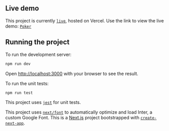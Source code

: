 ## Live demo
This project is currently [`live`](https://poker-coral-five.vercel.app/), hosted on Vercel.
Use the link to view the live demo: [`Poker`](https://poker-coral-five.vercel.app/)

## Running the project
To run the development server:
```bash
npm run dev
```
Open [http://localhost:3000](http://localhost:3000) with your browser to see the result.

To run the unit tests:
```bash
npm run test
```
This project uses [`jest`](https://jestjs.io/) for unit tests.

This project uses [`next/font`](https://nextjs.org/docs/basic-features/font-optimization) to automatically optimize and load Inter, a custom Google Font.
This is a [Next.js](https://nextjs.org/) project bootstrapped with [`create-next-app`](https://github.com/vercel/next.js/tree/canary/packages/create-next-app).
